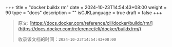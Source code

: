 +++
title = "docker buildx rm"
date = 2024-10-23T14:54:43+08:00
weight = 90
type = "docs"
description = ""
isCJKLanguage = true
draft = false
+++

> 原文: [https://docs.docker.com/reference/cli/docker/buildx/rm/](https://docs.docker.com/reference/cli/docker/buildx/rm/)
>
> 收录该文档的时间：`2024-10-23T14:54:43+08:00`
